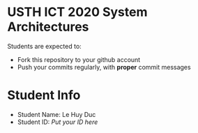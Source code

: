 USTH ICT 2020 System Architectures
=====================================

Students are expected to:
* Fork this repository to your github account
* Push your commits regularly, with **proper** commit messages


Student Info
=========================

* Student Name: Le Huy Duc
* Student ID: *Put your ID here*

